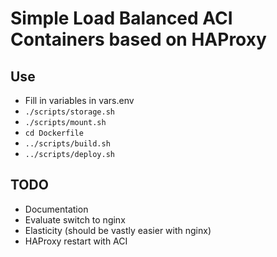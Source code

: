 # Simple Load Balanced ACI Containers based on HAProxy

## Use
- Fill in variables in vars.env
- `./scripts/storage.sh`
- `./scripts/mount.sh`
- `cd Dockerfile`
- `../scripts/build.sh`
- `../scripts/deploy.sh`

## TODO
- Documentation
- Evaluate switch to nginx
- Elasticity (should be vastly easier with nginx)
- HAProxy restart with ACI


